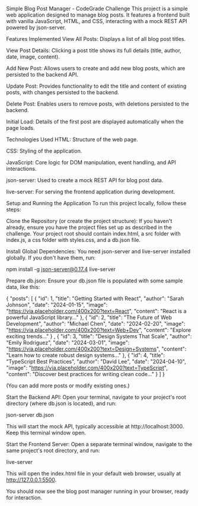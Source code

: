 Simple Blog Post Manager - CodeGrade Challenge
This project is a simple web application designed to manage blog posts. It features a frontend built with vanilla JavaScript, HTML, and CSS, interacting with a mock REST API powered by json-server.

Features Implemented
View All Posts: Displays a list of all blog post titles.

View Post Details: Clicking a post title shows its full details (title, author, date, image, content).

Add New Post: Allows users to create and add new blog posts, which are persisted to the backend API.

Update Post: Provides functionality to edit the title and content of existing posts, with changes persisted to the backend.

Delete Post: Enables users to remove posts, with deletions persisted to the backend.

Initial Load: Details of the first post are displayed automatically when the page loads.

Technologies Used
HTML: Structure of the web page.

CSS: Styling of the application.

JavaScript: Core logic for DOM manipulation, event handling, and API interactions.

json-server: Used to create a mock REST API for blog post data.

live-server: For serving the frontend application during development.

Setup and Running the Application
To run this project locally, follow these steps:

Clone the Repository (or create the project structure):
If you haven't already, ensure you have the project files set up as described in the challenge. Your project root should contain index.html, a src folder with index.js, a css folder with styles.css, and a db.json file.

Install Global Dependencies:
You need json-server and live-server installed globally. If you don't have them, run:

npm install -g json-server@0.17.4 live-server

Prepare db.json:
Ensure your db.json file is populated with some sample data, like this:

{
  "posts": [
    {
      "id": 1,
      "title": "Getting Started with React",
      "author": "Sarah Johnson",
      "date": "2024-01-15",
      "image": "https://via.placeholder.com/400x200?text=React",
      "content": "React is a powerful JavaScript library..."
    },
    {
      "id": 2,
      "title": "The Future of Web Development",
      "author": "Michael Chen",
      "date": "2024-02-20",
      "image": "https://via.placeholder.com/400x200?text=Web+Dev",
      "content": "Explore exciting trends..."
    }
    ,
    {
      "id": 3,
      "title": "Design Systems That Scale",
      "author": "Emily Rodriguez",
      "date": "2024-03-01",
      "image": "https://via.placeholder.com/400x200?text=Design+Systems",
      "content": "Learn how to create robust design systems..."
    },
    {
      "id": 4,
      "title": "TypeScript Best Practices",
      "author": "David Lee",
      "date": "2024-04-10",
      "image": "https://via.placeholder.com/400x200?text=TypeScript",
      "content": "Discover best practices for writing clean code..."
    }
  ]
}

(You can add more posts or modify existing ones.)

Start the Backend API:
Open your terminal, navigate to your project's root directory (where db.json is located), and run:

json-server db.json

This will start the mock API, typically accessible at http://localhost:3000. Keep this terminal window open.

Start the Frontend Server:
Open a separate terminal window, navigate to the same project's root directory, and run:

live-server

This will open the index.html file in your default web browser, usually at http://127.0.0.1:5500.

You should now see the blog post manager running in your browser, ready for interaction.